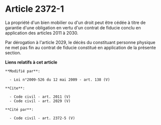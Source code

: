# Article 2372-1

La propriété d'un bien mobilier ou d'un droit peut être cédée à titre de garantie d'une obligation en vertu d'un contrat de
fiducie conclu en application des articles 2011 à 2030. 

Par dérogation à l'article 2029, le décès du constituant personne physique ne met pas fin au contrat de fiducie constitué en
application de la présente section.

**Liens relatifs à cet article**

	**Modifié par**:

	  - Loi n°2009-526 du 12 mai 2009 - art. 138 (V)

	**Cite**:

	  - Code civil - art. 2011 (V)
	  - Code civil - art. 2029 (V)

	**Cité par**:

	  - Code civil - art. 2372-5 (V)
